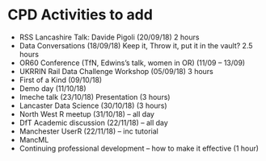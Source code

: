 # CPD Activities to add

* RSS Lancashire Talk: Davide Pigoli (20/09/18) 2 hours
* Data Conversations (18/09/18) Keep it, Throw it, put it in the vault? 2.5 hours
* OR60 Conference (TfN, Edwins’s talk, women in OR) (11/09 – 13/09)
* UKRRIN Rail Data Challenge Workshop (05/09/18) 3 hours
* First of a Kind (09/10/18)
* Demo day (11/10/18)
* Imeche talk (23/10/18) Presentation (3 hours)
* Lancaster Data Science (30/10/18) (3 hours)
* North West R meetup (31/10/18) – all day
* DfT Academic discussion (22/11/18) – all day
* Manchester UserR (22/11/18) – inc tutorial
* MancML
* Continuing professional development – how to make it effective (1 hour)
